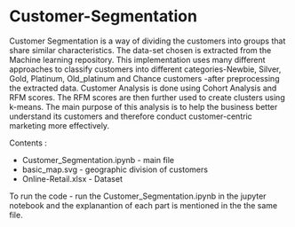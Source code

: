 # Customer-Segmentation
Customer Segmentation is a way of dividing the customers into groups that share similar characteristics. The data-set chosen is extracted from the Machine learning repository. This implementation uses many different approaches to classify customers into different categories-Newbie, Silver, Gold, Platinum, Old_platinum and Chance customers -after preprocessing the extracted data. Customer Analysis is done using Cohort Analysis and RFM scores. The RFM scores are then further used to create clusters using k-means. The main purpose of this analysis is to help the business better understand its customers and therefore conduct customer-centric marketing more effectively.

Contents :
* Customer_Segmentation.ipynb - main file
* basic_map.svg - geographic division of customers
* Online-Retail.xlsx - Dataset

To run the code - run the Customer_Segmentation.ipynb in the jupyter notebook and the explanantion of each part is mentioned in the the same file.

